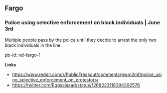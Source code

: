 ## Fargo

### Police using selective enforcement on black individuals | June 3rd

Multiple people pass by the police until they decide to arrest the only two black individuals in the line.

pb-id: nd-fargo-1

**Links**

* https://www.reddit.com/r/PublicFreakout/comments/gwm2mf/police_using_selective_enforcement_on_protestors/
* https://twitter.com/Eggsalaaad/status/1268223118394392576
